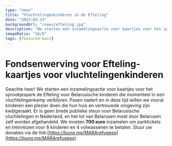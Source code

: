 ```yaml
---
type: "news"
title: "Vluchtelingenkinderen in de Efteling"
date: "2023-03-23"
backgroundUrl: "/news/efteling.jpg"
description: "We starten een inzamelingsactie voor kaartjes voor het sprookjespark de Efteling voor Belarusische kinderen die momenteel in een vluchtelingenkamp verblijven."
imageRatio: "16/9"
tags: [featured-main]
---
```


# Fondsenwerving voor Efteling-kaartjes voor vluchtelingenkinderen

Geachte heer! We starten een inzamelingsactie voor kaartjes voor het sprookjespark de Efteling voor Belarusische kinderen die momenteel in een vluchtelingenkamp verblijven.
Pasen nadert en in deze tijd willen we vooral kinderen een plezier doen die hun huis en vertrouwde omgeving zijn kwijtgeraakt.
Er is geen brede publieke steun voor Belarusische vluchtelingen in Nederland, en het lot van Belarusen moet door Belarusen zelf worden afgehandeld.
We moeten **700 euro** inzamelen om parktickets en treinreizen voor 8 kinderen en 4 volwassenen te betalen.
Stuur uw donaties via de link:[https://bunq.me/MARArefugees](https://bunq.me/MARArefugees)
